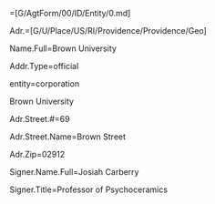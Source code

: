 =[G/AgtForm/00/ID/Entity/0.md]

Adr.=[G/U/Place/US/RI/Providence/Providence/Geo]

Name.Full=Brown University

Addr.Type=official

entity=corporation

Brown University

Adr.Street.#=69

Adr.Street.Name=Brown Street

Adr.Zip=02912

Signer.Name.Full=Josiah Carberry

Signer.Title=Professor of Psychoceramics
